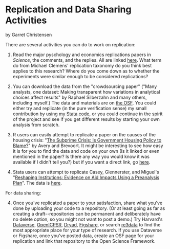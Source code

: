 Replication and Data Sharing Activities
============================
by Garret Christensen

There are several activities you can do to work on replication:

1. Read the major pyschology and economics replications papers in *Science*, the comments, and the replies. All are linked [here](http://datacolada.org/47). What term do from Michael Clemens' replication taxonomy do you think best applies to this research? Where do you come down as to whether the experiments were similar enough to be considered replications?

1. You can download the data from the "crowdsourcing paper" ("Many analysts, one dataset: Making transparent how variations in analytical choices affect results" by Raphael Silberzahn and many others, including myself.) The data and materials are on [the OSF](https://osf.io/gvm2z/). You could either try and replicate (in the pure verification sense) my small contribution by using [my Stata code](https://osf.io/kx3q9/), or you could continue in the spirit of the project and see if you get different results by starting your own analysis from scratch.

2. R users can easily attempt to replicate a paper on the causes of the housing crisis: "[The Subprime Crisis: Is Government Housing Policy to Blame?](https://osf.io/h9rcu/)" by Avery and Brevoort. It might be interesting to see how easy it is for you to find the data and code on your own (Is it linked or even mentioned in the paper? Is there any way you would know it was available if I didn't tell you?) but if you want a direct link, go [here](https://dataverse.harvard.edu/dataset.xhtml?persistentId=doi:10.7910/DVN/28521).

2. Stata users can attempt to replicate Casey, Glennerster, and Miguel's "[Reshaping Institutions: Evidence on Aid Impacts Using a Preanalysis Plan](http://emiguel.econ.berkeley.edu/research/reshaping-institutions-evidence-on-aid-impacts-using-a-preanalysis-plan)". The data is [here](https://dataverse.harvard.edu/dataset.xhtml?persistentId=hdl%3A1902.1/21708).

For data sharing:

4. Once you've replicated a paper to your satisfaction, share what you've done by uploading your code to a repository. (Or at least going as far as creating a draft--repositories can be permanent and deliberately have no delete option, so you might not want to post a demo.) Try Harvard's [Dataverse](http://dataverse.harvard.edu), [OpenICPSR](http://OpenICPSR.org), [Dryad](http://datadryad.org), [Figshare](http://figshare.com), or search [re3data](http://re3data.org) to find the most appropriate place for your type of research. If you use Dataverse or Figshare, once you've posted data, create an OSF page for your replication and link that repository to the Open Science Framework.
